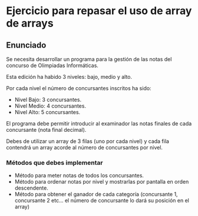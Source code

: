 # Ejercicio para repasar el uso de array de arrays

## Enunciado

Se necesita desarrollar un programa para la gestión de las notas del concurso de Olimpiadas Informáticas.

Esta edición ha habido 3 niveles: bajo, medio y alto.

Por cada nivel el número de concursantes inscritos ha sido:

- Nivel Bajo: 3 concursantes.
- Nivel Medio: 4 concursantes.
- Nivel Alto: 5 concursantes.

El programa debe permitir introducir al examinador las notas finales de cada concursante (nota final decimal).

Debes de utilizar un array de 3 filas (uno por cada nivel) y cada fila contendrá un array acorde al número de concursantes por nivel.

### Métodos que debes implementar
- Método para meter notas de todos los concursantes.
- Método para ordenar notas por nivel y mostrarlas por pantalla en orden descendente.
- Método para obtener el ganador de cada categoría (concursante 1, concursante 2 etc... el número de concursante lo dará su posición en el array)

